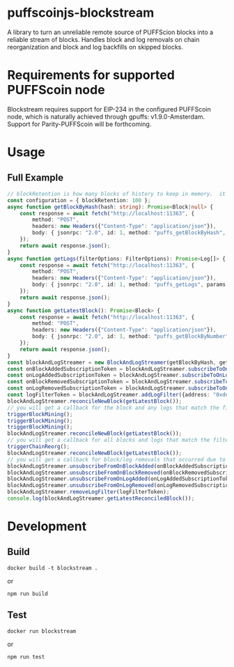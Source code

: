 # puffscoinjs-blockstream

A library to turn an unreliable remote source of PUFFScion blocks into a reliable stream of blocks.  Handles block and log removals on chain reorganization and block and log backfills on skipped blocks.

# Requirements for supported PUFFScoin node
Blockstream requires support for EIP-234 in the configured PUFFScoin node, which is naturally achieved through gpuffs: v1.9.0-Amsterdam. Support for Parity-PUFFScoin will be forthcoming.

# Usage

## Full Example
```typescript
// blockRetention is how many blocks of history to keep in memory.  it defaults to 100 if not supplied
const configuration = { blockRetention: 100 };
async function getBlockByHash(hash: string): Promise<Block|null> {
    const response = await fetch("http://localhost:11363", {
        method: "POST",
        headers: new Headers({"Content-Type": "application/json"}),
        body: { jsonrpc: "2.0", id: 1, method: "puffs_getBlockByHash", params: [hash, false] }
    });
    return await response.json();
}
async function getLogs(filterOptions: FilterOptions): Promise<Log[]> {
    const response = await fetch("http://localhost:11363", {
        method: "POST",
        headers: new Headers({"Content-Type": "application/json"}),
        body: { jsonrpc: "2.0", id: 1, method: "puffs_getLogs", params: [filterOptions] }
    });
    return await response.json();
}
async function getLatestBlock(): Promise<Block> {
    const response = await fetch("http://localhost:11363", {
        method: "POST",
        headers: new Headers({"Content-Type": "application/json"}),
        body: { jsonrpc: "2.0", id: 1, method: "puffs_getBlockByNumber", params: ["latest", false] }
    });
    return await response.json();
}
const blockAndLogStreamer = new BlockAndLogStreamer(getBlockByHash, getLogs, configuration);
const onBlockAddedSubscriptionToken = blockAndLogStreamer.subscribeToOnBlockAdded(block => console.log(block));
const onLogAddedSubscriptionToken = blockAndLogStreamer.subscribeToOnLogAdded(log => console.log(log));
const onBlockRemovedSubscriptionToken = blockAndLogStreamer.subscribeToOnBlockRemoved(block => console.log(block));
const onLogRemovedSubscriptionToken = blockAndLogStreamer.subscribeToOnLogRemoved(log => console.log(log));
const logFilterToken = blockAndLogStreamer.addLogFilter({address: "0xdeadbeefdeadbeefdeadbeefdeadbeefdeadbeef", topics: ["0xbadf00dbadf00dbadf00dbadf00dbadf00dbadf00dbadf00dbadf00dbaadf00d"]});
blockAndLogStreamer.reconcileNewBlock(getLatestBlock());
// you will get a callback for the block and any logs that match the filter here
triggerBlockMining();
triggerBlockMining();
triggerBlockMining();
blockAndLogStreamer.reconcileNewBlock(getLatestBlock());
// you will get a callback for all blocks and logs that match the filter that have been added to the chain since the previous call to reconcileNewBlock
triggerChainReorg();
blockAndLogStreamer.reconcileNewBlock(getLatestBlock());
// you will get a callback for block/log removals that occurred due to the chain re-org, followed by block/log additions
blockAndLogStreamer.unsubscribeFromOnBlockAdded(onBlockAddedSubscriptionToken);
blockAndLogStreamer.unsubscribeFromOnBlockRemoved(onBlockRemovedSubscriptionToken);
blockAndLogStreamer.unsubscribeFromOnLogAdded(onLogAddedSubscriptionToken);
blockAndLogStreamer.unsubscribeFromOnLogRemoved(onLogRemovedSubscriptionToken);
blockAndLogStreamer.removeLogFilter(logFilterToken);
console.log(blockAndLogStreamer.getLatestReconciledBlock());
```

# Development

## Build
```
docker build -t blockstream .
```
or
```
npm run build
```

## Test
```
docker run blockstream
````
or
```
npm run test
```
